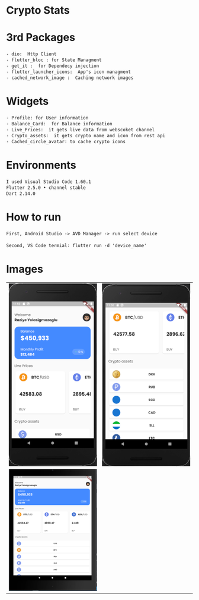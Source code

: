 # Crypto Stats


# 3rd Packages
    - dio:  Http Client
    - flutter_bloc : for State Managment 
    - get_it :  for Dependecy injection
    - flutter_launcher_icons:  App's icon managment
    - cached_network_image :  Caching network images

# Widgets
    - Profile: for User information
    - Balance_Card:  for Balance information
    - Live_Prices:  it gets live data from webscoket channel
    - Crypto_assets:  it gets crypto name and icon from rest api
    - Cached_circle_avatar: to cache crypto icons

# Environments
    I used Visual Studio Code 1.60.1
    Flutter 2.5.0 • channel stable 
    Dart 2.14.0

# How to run

    First, Android Studio -> AVD Manager -> run select device

    Second, VS Code termial: flutter run -d 'device_name'
   
# Images

<div style="text-align: center">
    <table>
        <tr>
            <td style="text-align: center">
                    <img src="assets/mobile_1.png" width="300"/>
            </td>            
            <td style="text-align: center">
                    <img src="assets/mobile_2.png" width="300"/>
            </td>                     
        </tr>
        <tr>
            <td style="text-align: center">
                    <img src="assets/tablet_.png" width="300"/>
            </td>                                
        </tr>
    </table>
</div>


